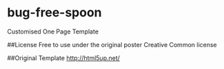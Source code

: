 # bug-free-spoon
Customised One Page Template 

##License
Free to use under the original poster Creative Common license

##Original Template
http://html5up.net/
